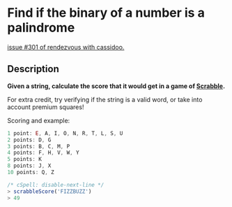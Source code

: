 # Find if the binary of a number is a palindrome

[issue #301 of rendezvous with cassidoo.](https://buttondown.email/cassidoo/archive/if-you-really-want-something-you-can-figure-out/)

## Description

**Given a string, calculate the score that it would get in a game of [Scrabble](https://en.wikipedia.org/wiki/Scrabble).**

For extra credit, try verifying if the string is a valid word, or take into account premium squares!

Scoring and example:

```ts
1 point: E, A, I, O, N, R, T, L, S, U
2 points: D, G
3 points: B, C, M, P
4 points: F, H, V, W, Y
5 points: K
8 points: J, X
10 points: Q, Z

/* cSpell: disable-next-line */
> scrabbleScore('FIZZBUZZ')
> 49
```
